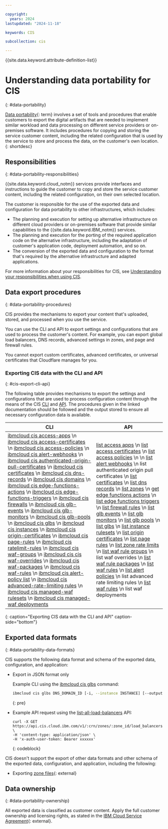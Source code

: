 ```yaml
---

copyright:
  years: 2024
lastupdated: "2024-11-18"

keywords: CIS

subcollection: cis

---
```


{{site.data.keyword.attribute-definition-list}}

# Understanding data portability for CIS
{: #data-portability}

[Data portability](#x2113280){: term} involves a set of tools and procedures that enable customers to export the digital artifacts that are needed to implement similar workload and data processing on different service providers or on-premises software. It includes procedures for copying and storing the service customer content, including the related configuration that is used by the service to store and process the data, on the customer's own location.
{: shortdesc}

## Responsibilities
{: #data-portability-responsibilities}

{{site.data.keyword.cloud_notm}} services provide interfaces and instructions to guide the customer to copy and store the service customer content, including the related configuration, on their own selected location.

The customer is responsible for the use of the exported data and configuration for data portability to other infrastructures, which includes:

- The planning and execution for setting up alternative infrastructure on different cloud providers or on-premises software that provide similar capabilities to the {{site.data.keyword.IBM_notm}} services.
- The planning and execution for the porting of the required application code on the alternative infrastructure, including the adaptation of customer's application code, deployment automation, and so on.
- The conversion of the exported data and configuration to the format that's required by the alternative infrastructure and adapted applications.

For more information about your responsibilities for CIS, see [Understanding your responsibilities when using CIS](/docs/cis?topic=cis-responsibilities-cis).

## Data export procedures
{: #data-portability-procedures}

CIS provides the mechanisms to export your content that's uploaded, stored, and processed when you use the service.

You can use the CLI and API to export settings and configurations that are used to process the customer's content. For example, you can export global load balancers, DNS records, advanced settings in zones, and page and firewall rules.

You cannot export custom certificates, advanced certificates, or universal certificates that Cloudflare manages for you.

### Exporting CIS data with the CLI and API
{: #cis-export-cli-api}

The following table provides mechanisms to export the settings and configurations that are used to process configuration content through the means of the CIS [CLI](/docs/cis?topic=cis-cis-cli) and [API](/apidocs/cis). The procedures given in the linked documentation should be followed and the output stored to ensure all necessary configuration data is available.

| CLI  | API |
|--------------------|-------------------------|
| [ibmcloud cis access-apps](/docs/cis?topic=cis-cis-cli#access-apps) \n [ibmcloud cis access-certificates](/docs/cis?topic=cis-cis-cli#access-certificates) \n [ibmcloud cis access-policies](/docs/cis?topic=cis-cis-cli#access-policies) \n [ibmcloud cis alert-webhooks](/docs/cis?topic=cis-cis-cli#list-alert-webhooks) \n  [ibmcloud cis authenticated-origin-pull-certificates](/docs/cis?topic=cis-cis-cli#show-authenticated-origin-pull-certificates) \n [ibmcloud cis certificates](/docs/cis?topic=cis-cis-cli#list-cert) \n [ibmcloud cis dns-records](/docs/cis?topic=cis-cis-cli#list-dns-records) \n [ibmcloud cis domains](/docs/cis?topic=cis-cis-cli#list-domain) \n [ibmcloud cis edge-functions-actions](/docs/cis?topic=cis-cis-cli#list-edge-functions-actions) \n [ibmcloud cis edge-functions-triggers](/docs/cis?topic=cis-cis-cli#list-edge-functions-triggers) \n [ibmcloud cis firewalls](/docs/cis?topic=cis-cis-cli#list-firewall) \n [ibmcloud cis glb-events](/docs/cis?topic=cis-cis-cli#get-glb-events) \n  [ibmcloud cis glb-monitors](/docs/cis?topic=cis-cis-cli#list-glb-monitors) \n [ibmcloud cis glb-pools](/docs/cis?topic=cis-cis-cli#list-glb-pools) \n [ibmcloud cis glbs](/docs/cis?topic=cis-cis-cli#list-glb) \n [ibmcloud cis instances](/docs/cis?topic=cis-cis-cli#list-cis-service-instances) \n [ibmcloud cis origin-certificates](/docs/cis?topic=cis-cis-cli#origin-certificates) \n [ibmcloud cis page-rules](/docs/cis?topic=cis-cis-cli#page-rules) \n [ibmcloud cis ratelimit-rules](/docs/cis?topic=cis-cis-cli#list-ratelimit-rules) \n [ibmcloud cis waf-groups](/docs/cis?topic=cis-cis-cli#list-waf-groups) \n [ibmcloud cis cis waf-overrides](/docs/cis?topic=cis-cis-cli#list-waf-overrides) \n [ibmcloud cis waf-packages](/docs/cis?topic=cis-cis-cli#list-waf-packages) \n [ibmcloud cis waf-rules](/docs/cis?topic=cis-cis-cli#list-waf-rules) \n [ibmcloud cis alert-policy list](/docs/cis?topic=cis-cis-cli#list-alert-policies) \n [ibmcloud cis advanced-rate-limiting rules](/docs/cis?topic=cis-cis-cli#list-rules) \n [ibmcloud cis managed-waf rulesets](/docs/cis?topic=cis-cis-cli#list-rulesets) \n [ibmcloud cis managed-waf deployments](/docs/cis?topic=cis-cis-cli#list-deployments) | [list access apps](/apidocs/cis#list-access-applications) \n [list access certificates](/apidocs/cis#list-access-certificates) \n [list access policies](/apidocs/cis#list-access-policies) \n   \n [list alert webhooks](/apidocs/cis#list-alert-webhooks) \n list authenticated origin pull certificates \n [list certificates](/apidocs/cis#list-certificates) \n [list dns records](/apidocs/cis#list-all-dns-records) \n [list zones](/apidocs/cis#list-zones) \n [get edge functions actions](/apidocs/cis#list-edge-functions-actions) \n [list edge functions triggers](/apidocs/cis#list-edge-functions-triggers) \n [list firewall rules](/apidocs/cis#listallfirewallrules) \n  [list glb events](/apidocs/cis#get-load-balancer-events) \n [list glb monitors](/apidocs/cis#list-all-load-balancer-monitors) \n [list glb pools](/apidocs/cis#list-all-load-balancer-pools) \n [list glbs](/apidocs/cis#list-all-load-balancers) \n [list instance rulesets](/apidocs/cis#get-instance-rulesets) \n [list origin certificates](/apidocs/cis#list-origin-certificates) \n [list page rules](/apidocs/cis#list-page-rules) \n [list zone rate limits](/apidocs/cis#list-all-zone-rate-limits) \n [list waf rule groups](/apidocs/cis#list-waf-rule-groups) \n list waf overrides \n [list waf rule packages](/apidocs/cis#list-waf-packages) \n [list waf rules](/apidocs/cis#list-waf-rules) \n [list alert policies](/apidocs/cis#list-alert-policies) \n list advanced rate limiting rules \n [list waf rules](/apidocs/cis#list-waf-rules) \n list waf deployments |
{: caption="Exporting CIS data with the CLI and API" caption-side="bottom"}

## Exported data formats
{: #data-portability-data-formats}

CIS supports the following data format and schema of the exported data, configuration, and application:

* Export in JSON format only

   Example CLI using the [ibmcloud cis glbs](/docs/cis?topic=cis-cis-cli#list-glb) command:

   ```sh
   ibmcloud cis glbs DNS_DOMAIN_ID [-i, --instance INSTANCE] [--output FORMAT]
   ```
   {: pre}

 * Example API request using the [list-all-load-balancers](/apidocs/cis#list-all-load-balancers) API:

   ```curl
   curl -X GET https://api.cis.cloud.ibm.com/v1/:crn/zones/:zone_id/load_balancers \
   -H 'content-type: application/json' \
   -H 'x-auth-user-token: Bearer xxxxxx'
   ```
   {: codeblock}

CIS doesn't support the export of other data formats and other schema of the exported data, configuration, and application, including the following:
* Exporting [zone files](https://en.wikipedia.org/wiki/Zone_file){: external}

## Data ownership
{: #data-portability-ownership}

All exported data is classified as customer content. Apply the full customer ownership and licensing rights, as stated in the [IBM Cloud Service Agreement](https://www.ibm.com/support/customer/csol/terms/?id=Z126-6304_WS){: external}.
